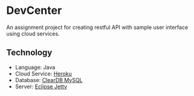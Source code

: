 # DevCenter
An assignment project for creating restful API with sample user interface using cloud services.

## Technology
* Language: Java
* Cloud Service: [Heroku](https://www.heroku.com)
* Database: [ClearDB MySQL](https://w2.cleardb.net)
* Server: [Eclipse Jetty](https://www.eclipse.org/jetty)
